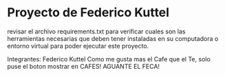 #  Proyecto de Federico Kuttel
revisar el archivo requirements.txt para verificar cuales son las herramientas necesarias que deben tener instaladas en su computadora o entorno virtual para poder ejecutar este proyecto.

Integrantes:
Federico Kuttel
Como me gusta mas el Cafe que el Te, solo puse el boton mostrar en CAFES! AGUANTE EL FECA!

